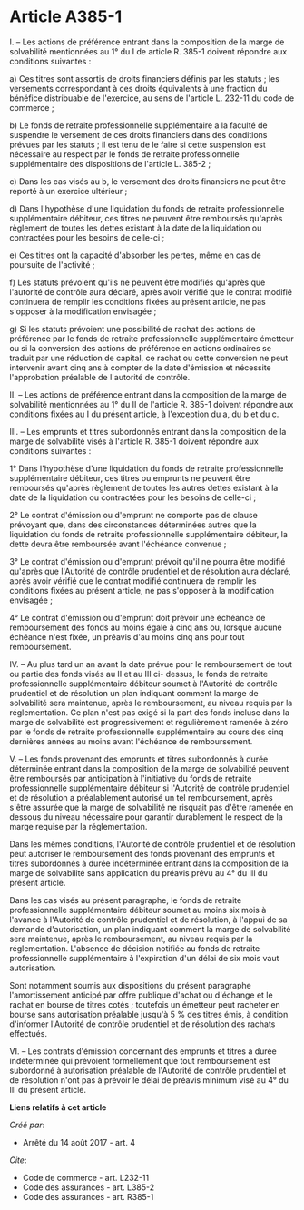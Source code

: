 # Article A385-1

I. – Les actions de préférence entrant dans la composition de la marge de solvabilité mentionnées au 1° du I de article R.
385-1 doivent répondre aux conditions suivantes :

a) Ces titres sont assortis de droits financiers définis par les statuts ; les versements correspondant à ces droits
équivalents à une fraction du bénéfice distribuable de l'exercice, au sens de l'article L. 232-11 du code de commerce ;

b) Le fonds de retraite professionnelle supplémentaire a la faculté de suspendre le versement de ces droits financiers dans
des conditions prévues par les statuts ; il est tenu de le faire si cette suspension est nécessaire au respect par le fonds
de retraite professionnelle supplémentaire des dispositions de l'article L. 385-2 ;

c) Dans les cas visés au b, le versement des droits financiers ne peut être reporté à un exercice ultérieur ;

d) Dans l'hypothèse d'une liquidation du fonds de retraite professionnelle supplémentaire débiteur, ces titres ne peuvent
être remboursés qu'après règlement de toutes les dettes existant à la date de la liquidation ou contractées pour les besoins
de celle-ci ;

e) Ces titres ont la capacité d'absorber les pertes, même en cas de poursuite de l'activité ;

f) Les statuts prévoient qu'ils ne peuvent être modifiés qu'après que l'autorité de contrôle aura déclaré, après avoir
vérifié que le contrat modifié continuera de remplir les conditions fixées au présent article, ne pas s'opposer à la
modification envisagée ;

g) Si les statuts prévoient une possibilité de rachat des actions de préférence par le fonds de retraite professionnelle
supplémentaire émetteur ou si la conversion des actions de préférence en actions ordinaires se traduit par une réduction de
capital, ce rachat ou cette conversion ne peut intervenir avant cinq ans à compter de la date d'émission et nécessite
l'approbation préalable de l'autorité de contrôle.

II. – Les actions de préférence entrant dans la composition de la marge de solvabilité mentionnées au 1° du II de l'article
R. 385-1 doivent répondre aux conditions fixées au I du présent article, à l'exception du a, du b et du c.

III. – Les emprunts et titres subordonnés entrant dans la composition de la marge de solvabilité visés à l'article R. 385-1
doivent répondre aux conditions suivantes :

1° Dans l'hypothèse d'une liquidation du fonds de retraite professionnelle supplémentaire débiteur, ces titres ou emprunts ne
peuvent être remboursés qu'après règlement de toutes les autres dettes existant à la date de la liquidation ou contractées
pour les besoins de celle-ci ;

2° Le contrat d'émission ou d'emprunt ne comporte pas de clause prévoyant que, dans des circonstances déterminées autres que
la liquidation du fonds de retraite professionnelle supplémentaire débiteur, la dette devra être remboursée avant l'échéance
convenue ;

3° Le contrat d'émission ou d'emprunt prévoit qu'il ne pourra être modifié qu'après que l'Autorité de contrôle prudentiel et
de résolution aura déclaré, après avoir vérifié que le contrat modifié continuera de remplir les conditions fixées au présent
article, ne pas s'opposer à la modification envisagée ;

4° Le contrat d'émission ou d'emprunt doit prévoir une échéance de remboursement des fonds au moins égale à cinq ans ou,
lorsque aucune échéance n'est fixée, un préavis d'au moins cinq ans pour tout remboursement.

IV. – Au plus tard un an avant la date prévue pour le remboursement de tout ou partie des fonds visés au II et au III ci-
dessus, le fonds de retraite professionnelle supplémentaire débiteur soumet à l'Autorité de contrôle prudentiel et de
résolution un plan indiquant comment la marge de solvabilité sera maintenue, après le remboursement, au niveau requis par la
réglementation. Ce plan n'est pas exigé si la part des fonds incluse dans la marge de solvabilité est progressivement et
régulièrement ramenée à zéro par le fonds de retraite professionnelle supplémentaire au cours des cinq dernières années au
moins avant l'échéance de remboursement.

V. – Les fonds provenant des emprunts et titres subordonnés à durée déterminée entrant dans la composition de la marge de
solvabilité peuvent être remboursés par anticipation à l'initiative du fonds de retraite professionnelle supplémentaire
débiteur si l'Autorité de contrôle prudentiel et de résolution a préalablement autorisé un tel remboursement, après s'être
assurée que la marge de solvabilité ne risquait pas d'être ramenée en dessous du niveau nécessaire pour garantir durablement
le respect de la marge requise par la réglementation.

Dans les mêmes conditions, l'Autorité de contrôle prudentiel et de résolution peut autoriser le remboursement des fonds
provenant des emprunts et titres subordonnés à durée indéterminée entrant dans la composition de la marge de solvabilité sans
application du préavis prévu au 4° du III du présent article.

Dans les cas visés au présent paragraphe, le fonds de retraite professionnelle supplémentaire débiteur soumet au moins six
mois à l'avance à l'Autorité de contrôle prudentiel et de résolution, à l'appui de sa demande d'autorisation, un plan
indiquant comment la marge de solvabilité sera maintenue, après le remboursement, au niveau requis par la réglementation.
L'absence de décision notifiée au fonds de retraite professionnelle supplémentaire à l'expiration d'un délai de six mois vaut
autorisation.

Sont notamment soumis aux dispositions du présent paragraphe l'amortissement anticipé par offre publique d'achat ou d'échange
et le rachat en bourse de titres cotés ; toutefois un émetteur peut racheter en bourse sans autorisation préalable jusqu'à 5
% des titres émis, à condition d'informer l'Autorité de contrôle prudentiel et de résolution des rachats effectués.

VI. – Les contrats d'émission concernant des emprunts et titres à durée indéterminée qui prévoient formellement que tout
remboursement est subordonné à autorisation préalable de l'Autorité de contrôle prudentiel et de résolution n'ont pas à
prévoir le délai de préavis minimum visé au 4° du III du présent article.

**Liens relatifs à cet article**

_Créé par_:

  - Arrêté du 14 août 2017 - art. 4

_Cite_:

  - Code de commerce - art. L232-11
  - Code des assurances - art. L385-2
  - Code des assurances - art. R385-1
